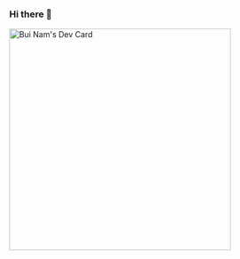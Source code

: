 ### Hi there 👋

<a href="https://app.daily.dev/nambb1"><img src="https://api.daily.dev/devcards/653c49224a954eb48edeb01120a67f92.png?r=nn0" width="400" alt="Bui Nam's Dev Card"/></a>
<!--
**bbnam/bbnam** is a ✨ _special_ ✨ repository because its `README.md` (this file) appears on your GitHub profile.

Here are some ideas to get you started:

- 🔭 I’m currently working on ...
- 🌱 I’m currently learning ...
- 👯 I’m looking to collaborate on ...
- 🤔 I’m looking for help with ...
- 💬 Ask me about ...
- 📫 How to reach me: ...
- 😄 Pronouns: ...
- ⚡ Fun fact: ...
-->
